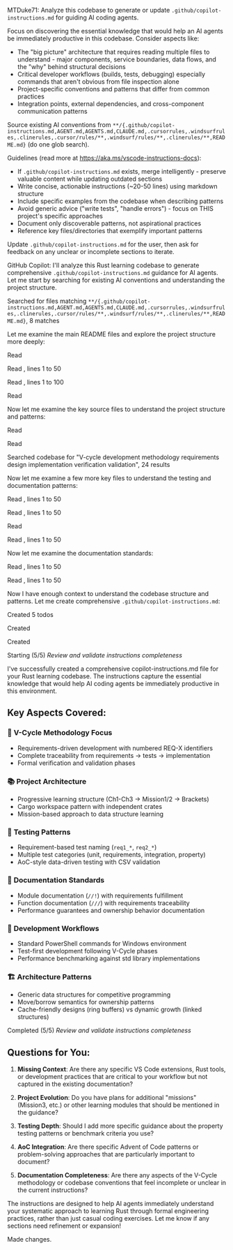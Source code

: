 MTDuke71: Analyze this codebase to generate or update `.github/copilot-instructions.md` for guiding AI coding agents.

Focus on discovering the essential knowledge that would help an AI agents be immediately productive in this codebase. Consider aspects like:
- The "big picture" architecture that requires reading multiple files to understand - major components, service boundaries, data flows, and the "why" behind structural decisions
- Critical developer workflows (builds, tests, debugging) especially commands that aren't obvious from file inspection alone
- Project-specific conventions and patterns that differ from common practices
- Integration points, external dependencies, and cross-component communication patterns

Source existing AI conventions from `**/{.github/copilot-instructions.md,AGENT.md,AGENTS.md,CLAUDE.md,.cursorrules,.windsurfrules,.clinerules,.cursor/rules/**,.windsurf/rules/**,.clinerules/**,README.md}` (do one glob search).

Guidelines (read more at https://aka.ms/vscode-instructions-docs):
- If `.github/copilot-instructions.md` exists, merge intelligently - preserve valuable content while updating outdated sections
- Write concise, actionable instructions (~20-50 lines) using markdown structure
- Include specific examples from the codebase when describing patterns
- Avoid generic advice ("write tests", "handle errors") - focus on THIS project's specific approaches
- Document only discoverable patterns, not aspirational practices
- Reference key files/directories that exemplify important patterns

Update `.github/copilot-instructions.md` for the user, then ask for feedback on any unclear or incomplete sections to iterate.

GitHub Copilot: I'll analyze this Rust learning codebase to generate comprehensive `.github/copilot-instructions.md` guidance for AI agents. Let me start by searching for existing AI conventions and understanding the project structure. 

Searched for files matching `**/{.github/copilot-instructions.md,AGENT.md,AGENTS.md,CLAUDE.md,.cursorrules,.windsurfrules,.clinerules,.cursor/rules/**,.windsurf/rules/**,.clinerules/**,README.md}`, 8 matches

Let me examine the main README files and explore the project structure more deeply: 

Read [](file:///d%3A/repos/rust_study/README.md)

Read [](file:///d%3A/repos/rust_study/Mission2/README.md#1-1), lines 1 to 50

Read [](file:///d%3A/repos/rust_study/Mission1/README.md#1-1), lines 1 to 100

Read [](file:///d%3A/repos/rust_study/Brackets_Basic/README.md)

Now let me examine the key source files to understand the project structure and patterns: 

Read [](file:///d%3A/repos/rust_study/Cargo.toml)

Read [](file:///d%3A/repos/rust_study/Mission2/Cargo.toml)

Searched codebase for "V-cycle development methodology requirements design implementation verification validation", 24 results

Now let me examine a few more key files to understand the testing and documentation patterns: 

Read [](file:///d%3A/repos/rust_study/Mission2/src/lib.rs#1-1), lines 1 to 50

Read [](file:///d%3A/repos/rust_study/Mission2/tests/queue_test.rs#1-1), lines 1 to 50

Read [](file:///d%3A/repos/rust_study/Mission1/tests)

Read [](file:///d%3A/repos/rust_study/Mission1/tests/stack_tests.rs#1-1), lines 1 to 50

Now let me examine the documentation standards: 

Read [](file:///d%3A/repos/rust_study/Brackets_Basic/RUST_DOCUMENTATION_STANDARDS.md#1-1), lines 1 to 50

Read [](file:///d%3A/repos/rust_study/Brackets_Basic/RUST_TEST_DOCUMENTATION_STANDARDS.md#1-1), lines 1 to 50

Now I have enough context to understand the codebase structure and patterns. Let me create comprehensive `.github/copilot-instructions.md`: 

Created 5 todos

Created [](file:///d%3A/repos/rust_study/.github)

Created [](file:///d%3A/repos/rust_study/.github/copilot-instructions.md)

Starting (5/5) *Review and validate instructions completeness*

I've successfully created a comprehensive copilot-instructions.md file for your Rust learning codebase. The instructions capture the essential knowledge that would help AI coding agents be immediately productive in this environment.

## Key Aspects Covered:

### 🎯 **V-Cycle Methodology Focus**
- Requirements-driven development with numbered REQ-X identifiers
- Complete traceability from requirements → tests → implementation
- Formal verification and validation phases

### 📚 **Project Architecture**
- Progressive learning structure (Ch1-Ch3 → Mission1/2 → Brackets)
- Cargo workspace pattern with independent crates
- Mission-based approach to data structure learning

### 🧪 **Testing Patterns**
- Requirement-based test naming (`req1_*`, `req2_*`)
- Multiple test categories (unit, requirements, integration, property)
- AoC-style data-driven testing with CSV validation

### 📝 **Documentation Standards**
- Module documentation (`//!`) with requirements fulfillment
- Function documentation (`///`) with requirements traceability
- Performance guarantees and ownership behavior documentation

### 🚀 **Development Workflows**
- Standard PowerShell commands for Windows environment
- Test-first development following V-Cycle phases
- Performance benchmarking against std library implementations

### 🏗️ **Architecture Patterns**
- Generic data structures for competitive programming
- Move/borrow semantics for ownership patterns
- Cache-friendly designs (ring buffers) vs dynamic growth (linked structures) 

Completed (5/5) *Review and validate instructions completeness*

## Questions for You:

1. **Missing Context**: Are there any specific VS Code extensions, Rust tools, or development practices that are critical to your workflow but not captured in the existing documentation?

2. **Project Evolution**: Do you have plans for additional "missions" (Mission3, etc.) or other learning modules that should be mentioned in the guidance?

3. **Testing Depth**: Should I add more specific guidance about the property testing patterns or benchmark criteria you use?

4. **AoC Integration**: Are there specific Advent of Code patterns or problem-solving approaches that are particularly important to document?

5. **Documentation Completeness**: Are there any aspects of the V-Cycle methodology or codebase conventions that feel incomplete or unclear in the current instructions?

The instructions are designed to help AI agents immediately understand your systematic approach to learning Rust through formal engineering practices, rather than just casual coding exercises. Let me know if any sections need refinement or expansion!

Made changes.